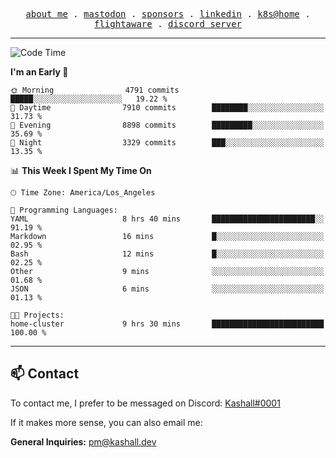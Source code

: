 <p align="center">
  <samp>
    <a href="https://jordanjones.org/">about me</a> .
    <a rel="me" href="https://mastodon.social/@kashall">mastodon</a> .
    <a href="https://github.com/sponsors/kashalls">sponsors</a> .
    <a href="https://linkedin.com/in/jordpjones">linkedin</a> .
    <a href="https://github.com/kashalls/home-cluster">k8s@home</a> .
    <a href="https://flightaware.com/adsb/stats/user/kashalls">flightaware</a> .
    <a href="https://discord.gg/ctgrp8k">discord server</a>
  </samp>
</p>

---

<!--START_SECTION:waka-->
![Code Time](http://img.shields.io/badge/Code%20Time-1%2C440%20hrs%2016%20mins-blue)

**I'm an Early 🐤** 

```text
🌞 Morning                4791 commits        █████░░░░░░░░░░░░░░░░░░░░   19.22 % 
🌆 Daytime                7910 commits        ████████░░░░░░░░░░░░░░░░░   31.73 % 
🌃 Evening                8898 commits        █████████░░░░░░░░░░░░░░░░   35.69 % 
🌙 Night                  3329 commits        ███░░░░░░░░░░░░░░░░░░░░░░   13.35 % 
```


📊 **This Week I Spent My Time On** 

```text
🕑︎ Time Zone: America/Los_Angeles

💬 Programming Languages: 
YAML                     8 hrs 40 mins       ███████████████████████░░   91.19 % 
Markdown                 16 mins             █░░░░░░░░░░░░░░░░░░░░░░░░   02.95 % 
Bash                     12 mins             █░░░░░░░░░░░░░░░░░░░░░░░░   02.25 % 
Other                    9 mins              ░░░░░░░░░░░░░░░░░░░░░░░░░   01.68 % 
JSON                     6 mins              ░░░░░░░░░░░░░░░░░░░░░░░░░   01.13 % 

🐱‍💻 Projects: 
home-cluster             9 hrs 30 mins       █████████████████████████   100.00 % 
```


<!--END_SECTION:waka-->

---

## 📫 Contact

To contact me, I prefer to be messaged on Discord:  [Kashall#0001](https://discord.com/users/201077739589992448)

If it makes more sense, you can also email me:

**General Inquiries:** pm@kashall.dev  

